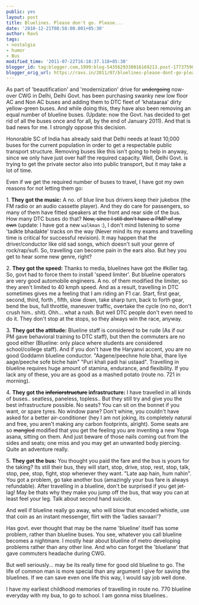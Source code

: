 ```yaml
---
public: yes
layout: post
title: Bluelines. Please don't go. Please...
date: '2010-12-21T08:58:00.001+05:30'
author: RavS
tags:
- nostalgia
- humor
- Bus
modified_time: '2011-07-22T16:18:37.118+05:30'
blogger_id: tag:blogger.com,1999:blog-5435629330016169213.post-1773759847955191480
blogger_orig_url: https://ravs.in/2011/07/bluelines-please-dont-go-please.html
---
```


As part of 'beautification' and 'modernization' drive for ~~undergoing~~ now-over CWG in Delhi, Delhi Govt. has been purchasing swanky new low floor AC and Non AC buses and adding them to DTC fleet of 'khataaraa' dirty yellow-green buses. And while doing this, they have also been removing an equal number of blueline buses. (Update: now the Govt. has decided to get rid of all the buses once and for all, by the end of January 2011). And that is bad news for me. I strongly oppose this decision.

Honorable SC of India has already said that Delhi needs at least 10,000 buses for the current population in order to get a respectable public transport structure. Removing buses like this isn't going to help in anyway, since we only have just over half the required capacity. Well, Delhi Govt. is trying to get the private sector also into public transport, but it may take a lot of time.

Even if we get the required number of buses to travel, I have got my own reasons for not letting them go:

1. **They got the music:** A no. of blue line bus drivers keep their jukebox (the FM radio or an audio cassette player). And they do care for passengers, so many of them have fitted speakers at the front and rear side of the bus. How many DTC buses do that? ~~Now, since I still don't have a PMP of my own~~ (update: I have got a new  `walkman` :), I don't mind listening to some 'tadkte bhadakte' tracks on the way (Never mind its my exams and travelling time is critical for successful revision). It may happen that the driver/conductor like old sad songs, which doesn't suit your genre of rock/rap/sufi. So, travelling can become pain in the ears also. But hey you get to hear some new genre, right?

2. **They got the speed:** Thanks to media, bluelines have got the #killer tag. So, govt had to force them to install 'speed limiter'. But blueline operators are very good automobile engineers. A no. of them modified the limiter, so they aren't limited to 40 kmph speed. And as a result, travelling in DTC sometimes gives me a feeling that I am riding an F1 car. Start, first gear, second, third, forth , fifth, slow down, take sharp turn, back to forth gear, bend the bus, full throttle, maneuver traffic, overtake the cycle (no no, don't crush him.. shit). Ohh... what a rush. But well DTC people don't even need to do it. They don't stop at the stops, so they always win the race, anyway.

3. **They got the attitude:** Blueline staff is considered to be rude (As if our PM gave behavioral training to DTC staff), but then the commuters are no good either (Blueline: only place where students are considered school/college staff). And if you don't have the Haryanvi accent, you are no good Goddamn blueline conductor. "Aagene/peechne hole bhai, thare liye aage/peeche sofe biche hain" "Puri khali padi hai ustaad". Travelling in blueline requires huge amount of stamina, endurance, and flexibility. If you lack any of these, you are as good as a mashed potato (route no. 721 in morning).

4. **They got the ~~inferiorstructure~~ infrastructure:** I have travelled in all kinds of buses.. seatless, paneless, topless.. But they still try and give you the best infrastructure possible. No seats? You can sit on the bonnet if you want, or spare tyres. No window pane? Don't whine, you couldn't have asked for a better air-conditioner (hey I am not joking, its completely natural and free, you aren't making any carbon footprints, alright). Some seats are so ~~mangled~~ modified that you get the feeling you are inventing a new Yoga asana, sitting on them. And just beware of those nails coming out from the sides and seats; one miss and you may get an unwanted body piercing. Quite an adventure really.

5. **They got the bus:** You thought you paid the fare and the bus is yours for the taking? Its still their bus, they will start, stop, drive, stop, rest, stop, talk, stop, pee, stop, fight, stop whenever they want. "Late aap hain, hum nahin". You got a problem, go take another bus (amazingly your bus fare is always refundable). After travelling in a blueline, don't be surprised if you get jet-lag! May be thats why they make you jump off the bus, that way you can at least feel your leg. Talk about second hand suicide.

And well if blueline really go away, who will blow that encoded whistle, use that coin as an instant messenger, flirt with the 'ladies savaari'?

Has govt. ever thought that may be the name 'blueline' itself has some problem, rather than blueline buses. You see, whatever you call blueline becomes a nightmare. I mostly hear about blueline of metro developing problems rather than any other line. And who can forget the 'bluelane' that gave commuters headache during CWG.

But well seriously... may be its really time for good old blueline to go. The life of common man is more special than any argument I give for saving the bluelines. If we can save even one life this way, I would say job well done.

I have my earliest childhood memories of travelling in route no. 770 blueline everyday with my bua, to go to school. I am gonna miss bluelines..
